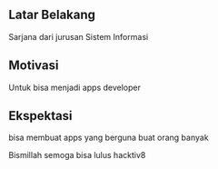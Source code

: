 [//]: # (Ceritakan sedikit tentang latar belakangmu seperti pendidikan terakhir atau pekerjaan sebelumnya)
## Latar Belakang
Sarjana  dari jurusan Sistem Informasi

[//]: # (Motivasi apa yang mendorongmu untuk ikut program coding bootcamp di Hacktiv8?)
## Motivasi
Untuk bisa menjadi apps developer

[//]: # (Beri tahu kami, apa yang ingin kamu dapatkan di Hacktiv8 dan apa yang ingin kamu capai setelah lulus dari sini?)
## Ekspektasi
bisa membuat apps yang berguna buat orang banyak

[//]: # (Apakah ada hal lain yang ingin disampaikan? Bila ada, kamu bebas untuk menuliskannya)
Bismillah semoga bisa lulus hacktiv8